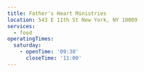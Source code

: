 ```yaml
---
title: Father's Heart Ministries
location: 543 E 11th St New York, NY 10009
services:
  - food
operatingTimes:
  saturday:
    - openTime: '09:30'
      closeTime: '11:00'
---
```

